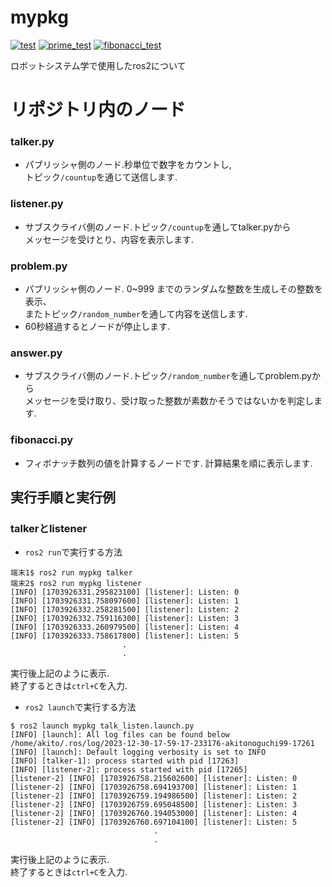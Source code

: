 # mypkg
[![test](https://github.com/akitonoguchi/mypkg/actions/workflows/test.yml/badge.svg)](https://github.com/akitonoguchi/mypkg/actions/workflows/test.yml) [![prime_test](https://github.com/akitonoguchi/mypkg/actions/workflows/prime_test.yml/badge.svg)](https://github.com/akitonoguchi/mypkg/actions/workflows/prime_test.yml) [![fibonacci_test](https://github.com/akitonoguchi/mypkg/actions/workflows/fibonacci_test.yml/badge.svg)](https://github.com/akitonoguchi/mypkg/actions/workflows/fibonacci_test.yml)

ロボットシステム学で使用したros2について

# リポジトリ内のノード

### talker.py
* パブリッシャ側のノード.秒単位で数字をカウントし,  
トピック`/countup`を通じて送信します.

### listener.py
* サブスクライバ側のノード.トピック`/countup`を通してtalker.pyから  
メッセージを受けとり、内容を表示します.

### problem.py
* パブリッシャ側のノード. 0~999 までのランダムな整数を生成しその整数を表示、  
またトピック`/random_number`を通して内容を送信します.
* 60秒経過するとノードが停止します.

### answer.py
* サブスクライバ側のノード.トピック`/random_number`を通してproblem.pyから  
メッセージを受け取り、受け取った整数が素数かそうではないかを判定します.

### fibonacci.py
* フィボナッチ数列の値を計算するノードです.  計算結果を順に表示します.

## 実行手順と実行例
### talkerとlistener 
* `ros2 run`で実行する方法  

```
端末1$ ros2 run mypkg talker  
端末2$ ros2 run mypkg listener  
[INFO] [1703926331.295823100] [listener]: Listen: 0  
[INFO] [1703926331.758097600] [listener]: Listen: 1  
[INFO] [1703926332.258281500] [listener]: Listen: 2  
[INFO] [1703926332.759116300] [listener]: Listen: 3  
[INFO] [1703926333.260979500] [listener]: Listen: 4  
[INFO] [1703926333.758617800] [listener]: Listen: 5  
                         .  
                         .
```
実行後上記のように表示.    
終了するときは`ctrl+C`を入力.

* `ros2 launch`で実行する方法  

```
$ ros2 launch mypkg talk_listen.launch.py
[INFO] [launch]: All log files can be found below /home/akito/.ros/log/2023-12-30-17-59-17-233176-akitonoguchi99-17261
[INFO] [launch]: Default logging verbosity is set to INFO
[INFO] [talker-1]: process started with pid [17263]
[INFO] [listener-2]: process started with pid [17265]
[listener-2] [INFO] [1703926758.215602600] [listener]: Listen: 0
[listener-2] [INFO] [1703926758.694193700] [listener]: Listen: 1
[listener-2] [INFO] [1703926759.194986500] [listener]: Listen: 2
[listener-2] [INFO] [1703926759.695048500] [listener]: Listen: 3
[listener-2] [INFO] [1703926760.194053000] [listener]: Listen: 4
[listener-2] [INFO] [1703926760.697104100] [listener]: Listen: 5
                                .  
                                .  
``` 
実行後上記のように表示.  
終了するときは`ctrl+C`を入力.  
